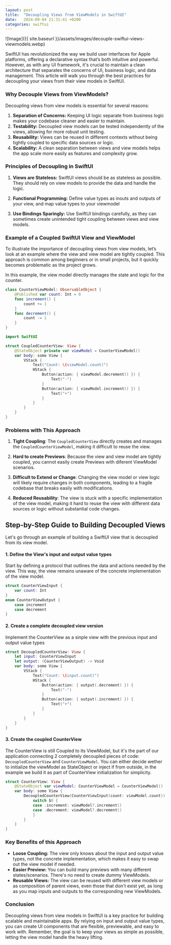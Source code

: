 ```yaml
---
layout: post
title:  "Decoupling Views from ViewModels in SwiftUI"
date:   2024-09-04 21:31:41 +0200
categories: swiftui
---
```


![Image]({{ site.baseurl }}/assets/images/decouple-swiftui-views-viewmodels.webp)

SwiftUI has revolutionized the way we build user interfaces for Apple platforms, offering a declarative syntax that’s both intuitive and powerful. However, as with any UI framework, it's crucial to maintain a clean architecture that separates the concerns of UI, business logic, and data management. This article will walk you through the best practices for decoupling your views from their view models in SwiftUI.

### **Why Decouple Views from ViewModels?**

Decoupling views from view models is essential for several reasons:

1. **Separation of Concerns:** Keeping UI logic separate from business logic makes your codebase cleaner and easier to maintain.
2. **Testability:** Decoupled view models can be tested independently of the views, allowing for more robust unit testing.
3. **Reusability:** Views can be reused in different contexts without being tightly coupled to specific data sources or logic.
4. **Scalability:** A clean separation between views and view models helps the app scale more easily as features and complexity grow.

### **Principles of Decoupling in SwiftUI**

1. **Views are Stateless:** SwiftUI views should be as stateless as possible. They should rely on view models to provide the data and handle the logic.
   
2. **Functional Programming:** Define value types as inouts and outputs of your view, and map value types to your viewmodel

3. **Use Bindings Sparingly:** Use SwiftUI bindings carefully, as they can sometimes create unintended tight coupling between views and view models.

### **Example of a Coupled SwiftUI View and ViewModel**

To illustrate the importance of decoupling views from view models, let’s look at an example where the view and view model are tightly coupled. This approach is common among beginners or in small projects, but it quickly becomes problematic as the project grows.

In this example, the view model directly manages the state and logic for the counter.

```swift
class CounterViewModel: ObservableObject {
    @Published var count: Int = 0
    func increment() {
        count += 1
    }
    func decrement() {
        count -= 1
    }
}
```

```swift
import SwiftUI

struct CoupledCounterView: View {
    @StateObject private var viewModel = CounterViewModel()
    var body: some View {
        VStack {
            Text("Count: \(viewModel.count)")
            HStack {
                Button(action: { viewModel.decrement() }) {
                    Text("-")
                }
                Button(action: { viewModel.increment() }) {
                    Text("+")
                }
            }
        }
    }
}
```

### **Problems with This Approach**

1. **Tight Coupling**: The `CoupledCounterView` directly creates and manages the `CoupledCounterViewModel`, making it difficult to reuse the view.
  
2. **Hard to create Previews**: Because the view and view model are tightly coupled, you cannot easily create Previews with diferent ViewModel scenarios.

3. **Difficult to Extend or Change**: Changing the view model or view logic will likely require changes in both components, leading to a fragile codebase that breaks easily with modifications.

4. **Reduced Reusability**: The view is stuck with a specific implementation of the view model, making it hard to reuse the view with different data sources or logic without substantial code changes.

## **Step-by-Step Guide to Building Decoupled Views**

Let's go through an example of building a SwiftUI view that is decoupled from its view model.

#### **1. Define the View's input and output value types**

Start by defining a protocol that outlines the data and actions needed by the view. This way, the view remains unaware of the concrete implementation of the view model.

```swift
struct CounterViewInput {
    var count: Int
}
enum CounterViewOutput {
    case increment
    case decrement
}
```

#### **2. Create a complete decoupled view version**

Implement the CounterView as a sinple view with the previous input and output value types

```swift
struct DecoupledCounterView: View {
    let input: CounterViewInput
    let output: (CounterViewOutput) -> Void
    var body: some View {
        VStack {
            Text("Count: \(input.count)")
            HStack {
                Button(action: { output(.decrement) }) {
                    Text("-")
                }
                Button(action: { output(.increment) }) {
                    Text("+")
                }
            }
        }
    }
}
```

#### **3. Create the coupled CounterView**

The CounterView is still Coupled to its ViewModel, but it's the part of our application connecting 2 completely decoupled pieces of code: `DecoupledCounterView` and `CounterViewModel`. You can either decide wether to initialize the viewModel as StateObject or inject if from outside, in the example we build it as part of CounterView initialization for simplicity.

```swift
struct CounterView: View {
    @StateObject var viewModel: CounterViewModel = CounterViewModel()
    var body: some View {
        DecoupledCounterView(CounterViewInput(count: viewModel.count)) { [weak viewModel] in
            switch $0 {
            case .increment: viewModel?.increment()
            case .decrement: viewModel?.decrement()
            }
        }
    }
}
```

### **Key Benefits of this Approach**

- **Loose Coupling:** The view only knows about the input and output value types, not the concrete implementation, which makes it easy to swap out the view model if needed.
- **Easier Preview:** You can build many previews with many different states/scenarios. There's no need to create dummy ViewModels.
- **Reusable Views:** The view can be reused with different view models or as composition of parent views, even those that don't exist yet, as long as you map inputs and outputs to the corresponding new ViewModels.

### **Conclusion**

Decoupling views from view models in SwiftUI is a key practice for building scalable and maintainable apps. By relying on input and output value types, you can create UI components that are flexible, previewable, and easy to work with. Remember, the goal is to keep your views as simple as possible, letting the view model handle the heavy lifting.
